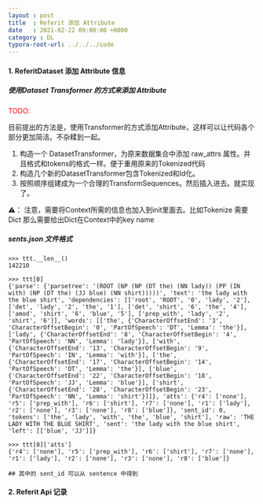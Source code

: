 ```yaml
---
layout : post
title  : Referit 添加 Attribute
date   : 2021-02-22 09:00:00 +0000
category : DL
typora-root-url: ../../../code
---
```


#### 1. ReferitDataset 添加 Attribute 信息

##### 		使用Dataset Transformer 的方式来添加 Attribute

<font color='red'>TODO:</font>

目前提出的方法是，使用Transformer的方式添加Attribute，这样可以让代码各个部分更加简洁。不杂糅到一起。

1. 构造一个 DatasetTransformer，为原来数据集合中添加 raw_attrs 属性。并且格式和tokens的格式一样。便于重用原来的Tokenized代码
2. 构造几个新的DatasetTransformer包含Tokenized和Id化。
3. 按照顺序组建成为一个合理的TransformSequences。然后插入进去。就实现了。

⚠️： 注意，需要将Context所需的信息也加入到init里面去。比如Tokenize 需要 Dict 那么需要给出Dict在Context中的key name



##### sents.json 文件格式

```
>>> ttt.__len__()
142210

>>> ttt[0]
{'parse': {'parsetree': '(ROOT (NP (NP (DT the) (NN lady)) (PP (IN with) (NP (DT the) (JJ blue) (NN shirt)))))', 'text': 'the lady with the blue shirt', 'dependencies': [['root', 'ROOT', '0', 'lady', '2'], ['det', 'lady', '2', 'the', '1'], ['det', 'shirt', '6', 'the', '4'], ['amod', 'shirt', '6', 'blue', '5'], ['prep_with', 'lady', '2', 'shirt', '6']], 'words': [['the', {'CharacterOffsetEnd': '3', 'CharacterOffsetBegin': '0', 'PartOfSpeech': 'DT', 'Lemma': 'the'}], ['lady', {'CharacterOffsetEnd': '8', 'CharacterOffsetBegin': '4', 'PartOfSpeech': 'NN', 'Lemma': 'lady'}], ['with', {'CharacterOffsetEnd': '13', 'CharacterOffsetBegin': '9', 'PartOfSpeech': 'IN', 'Lemma': 'with'}], ['the', {'CharacterOffsetEnd': '17', 'CharacterOffsetBegin': '14', 'PartOfSpeech': 'DT', 'Lemma': 'the'}], ['blue', {'CharacterOffsetEnd': '22', 'CharacterOffsetBegin': '18', 'PartOfSpeech': 'JJ', 'Lemma': 'blue'}], ['shirt', {'CharacterOffsetEnd': '28', 'CharacterOffsetBegin': '23', 'PartOfSpeech': 'NN', 'Lemma': 'shirt'}]]}, 'atts': {'r4': ['none'], 'r5': ['prep_with'], 'r6': ['shirt'], 'r7': ['none'], 'r1': ['lady'], 'r2': ['none'], 'r3': ['none'], 'r8': ['blue']}, 'sent_id': 0, 'tokens': ['the', 'lady', 'with', 'the', 'blue', 'shirt'], 'raw': 'THE LADY WITH THE BLUE SHIRT', 'sent': 'the lady with the blue shirt', 'left': [['blue', 'JJ']]}

>>> ttt[0]['atts']
{'r4': ['none'], 'r5': ['prep_with'], 'r6': ['shirt'], 'r7': ['none'], 'r1': ['lady'], 'r2': ['none'], 'r3': ['none'], 'r8': ['blue']}

## 其中的 sent_id 可以从 sentence 中得到
```



#### 2. Referit Api 记录



